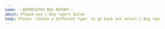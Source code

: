 ```yaml
---
name: --DEPRECATED BUG REPORT--
about: Please use 🐞 Bug report below
body: Please 'choose a different type' to go back and select 🐞 Bug report
---
```

